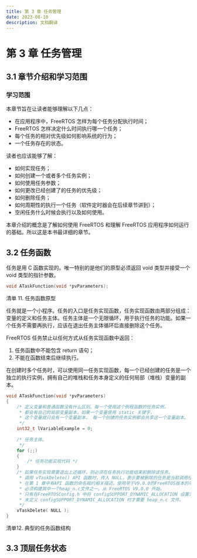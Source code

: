 ```yaml
---
title: 第 3 章 任务管理
date: 2023-08-10
description: 文档翻译
---
```

# 第 3 章 任务管理

## 3.1 章节介绍和学习范围

### 学习范围

本章节旨在让读者能够理解以下几点：

* 在应用程序中，FreeRTOS 怎样为每个任务分配执行时间；
* FreeRTOS 怎样决定什么时间执行哪一个任务；
* 每个任务的相对优先级如何影响系统的行为；
* 一个任务存在的状态。

读者也应该能够了解：

* 如何实现任务；
* 如何创建一个或者多个任务实例；
* 如何使用任务参数；
* 如何更改已经创建了的任务的优先级；
* 如何删除任务；
* 如何周期性的执行一个任务（软件定时器会在后续章节讲到）；
* 空闲任务什么时候会执行以及如何使用。

本章介绍的概念是了解如何使用 FreeRTOS 和理解 FreeRTOS 应用程序如何运行的基础。所以这是本书最详细的章节。

## 3.2 任务函数

任务是用 C 函数实现的。唯一特别的是他们的原型必须返回 void 类型并接受一个 void 类型的指针参数。

```c
void ATaskFunction(void *pvParameters);
```

<div list>清单 11. 任务函数原型</div>

任务就是一个小程序。任务的入口是任务实现函数，任务实现函数由两部分组成：变量的定义和任务主体。任务主体是一个无限循环，用于执行任务的功能。如果一个任务不需要再执行，应该在退出任务主体循环后直接删除这个任务。

FreeRTOS 任务禁止以任何方式从任务实现函数中返回：

1. 任务函数中不能包含 return 语句；
2. 不能在函数结束后继续执行。

在创建时多个任务时，可以使用同一任务实现函数，每一个已经创建的任务是一个独立的执行实例，拥有自己的堆栈和任务本身定义的任何局部（堆栈）变量的副本。

```c
void ATaskFunction(void *pvParameters)
{
    /* 定义变量和普通函数没有什么区别。每一个使用这个例程函数的任务实例，
     * 都会有自己的局部变量副本，如果一个变量使用 static 关键字，
     * 这个变量就只会有一个变量副本， 每一个创建的任务实例都会共享这一个变量副本。
     */
    int32_t lVariableExample = 0;
    
    /* 任务主体。
     */
    for (;;)
    {
        /* 任务功能实现代码 */
    }
    /* 如果任务实现需要退出上述循环，则必须在任务执行功能结束前删除该任务。
     * 调用 vTaskDelete() API 函数时，传入 NULL，表示要被删除的任务是当前调用任务。
     * 在第 1 章中有API 函数的命名规约相关描述。使用早于V9.0.0的FreeRTOS版本的项目
     * 必须构建其中一个heap_n.c文件之一。从 FreeRTOS V9.0.0 开始，
     * 只有在FreeRTOSConfig.h 中将 configSUPPORT_DYNAMIC_ALLOCATION 设置为 1 或者
     * 未定义 configSUPPORT_DYNAMIC_ALLOCATION 时才需要 heap_n.c 文件。
     */
    vTaskDelete( NULL );
}
```

<div list>清单12. 典型的任务函数结构</div>

## 3.3 顶层任务状态
